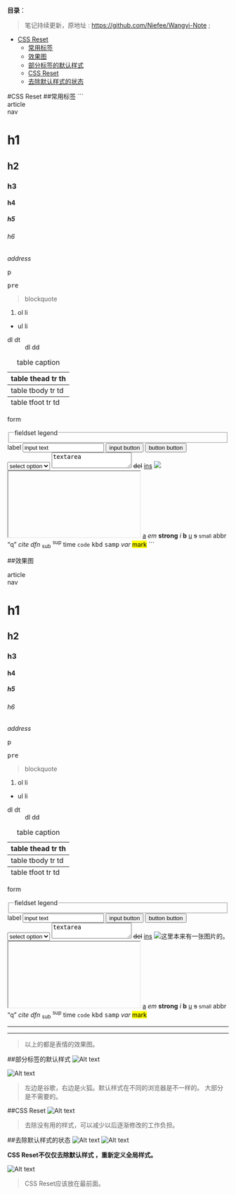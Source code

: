 **目录**：

>笔记持续更新，原地址 : https://github.com/Niefee/Wangyi-Note ;

<ul>
<li><a href="#css-reset">CSS Reset</a><ul>
<li><a href="#常用标签">常用标签</a></li>
<li><a href="#效果图">效果图</a></li>
<li><a href="#部分标签的默认样式">部分标签的默认样式</a></li>
<li><a href="#css-reset-1">CSS Reset</a></li>
<li><a href="#去除默认样式的状态">去除默认样式的状态</a></li>
</ul>
</li>
</ul>
#CSS Reset
##常用标签
```
	<article>article</article>
	<nav>nav</nav>
	<h1>h1</h1>
	<h2>h2</h2>
	<h3>h3</h3>
	<h4>h4</h4>
	<h5>h5</h5>
	<h6>h6</h6>
	<address>address</address>
	<p>p</p>
	<pre>pre</pre>
	<blockquote>blockquote</blockquote>
	<ol>
		<li>ol li</li>
	</ol>
	<ul>
		<li>ul li</li>
	</ul>
	<dl>
		<dt>dl dt</dt>
		<dd>dl dd</dd>
	</dl>
	<table>
		<caption>table caption</caption>
		<thead>
			<tr><th>table thead tr th</th></tr>
		</thead>
		<tbody>
			<tr><td>table tbody tr td</td></tr>
		</tbody>
		<tfoot>
			<tr><td>table tfoot tr td</td></tr>
		</tfoot>
	</table>
	<form>form</form>
	<fieldset>
		<legend>fieldset legend</legend>
	</fieldset>
	<label>label</label>
	<input type="text" value="input text">
	<input type="button" value="input button">
	<button type="button">button button</button>
	<select>
		<option>select option</option>	
	</select>
	<textarea>textarea</textarea>
	<del>del</del>
	<ins>ins</ins>
	<img src="img/icon.png">
	<iframe src=""></iframe>
	<a href="">a</a>
	<em>em</em>
	<strong>strong</strong>
	<i>i</i>
	<b>b</b>
	<u>u</u>
	<s>s</s>
	<small>small</small>
	<abbr>abbr</abbr>
	<q>q</q>
	<cite>cite</cite>
	<dfn>dfn</dfn>
	<sub>sub</sub>
	<sup>sup</sup>
	<time>time</time>
	<code>code</code>
	<kbd>kbd</kbd>
	<samp>samp</samp>
	<var>var</var>
	<mark>mark</mark>
```

##效果图
<article>article</article>
	<nav>nav</nav>
	<h1>h1</h1>
	<h2>h2</h2>
	<h3>h3</h3>
	<h4>h4</h4>
	<h5>h5</h5>
	<h6>h6</h6>
	<address>address</address>
	<p>p</p>
	<pre>pre</pre>
	<blockquote>blockquote</blockquote>
	<ol>
		<li>ol li</li>
	</ol>
	<ul>
		<li>ul li</li>
	</ul>
	<dl>
		<dt>dl dt</dt>
		<dd>dl dd</dd>
	</dl>
	<table>
		<caption>table caption</caption>
		<thead>
			<tr><th>table thead tr th</th></tr>
		</thead>
		<tbody>
			<tr><td>table tbody tr td</td></tr>
		</tbody>
		<tfoot>
			<tr><td>table tfoot tr td</td></tr>
		</tfoot>
	</table>
	<form>form</form>
	<fieldset>
		<legend>fieldset legend</legend>
	</fieldset>
	<label>label</label>
	<input type="text" value="input text">
	<input type="button" value="input button">
	<button type="button">button button</button>
	<select>
		<option>select option</option>	
	</select>
	<textarea>textarea</textarea>
	<del>del</del>
	<ins>ins</ins>
	<img src="img/icon.png" alt="这里本来有一张图片的。">
	<iframe src=""></iframe>
	<a href="">a</a>
	<em>em</em>
	<strong>strong</strong>
	<i>i</i>
	<b>b</b>
	<u>u</u>
	<s>s</s>
	<small>small</small>
	<abbr>abbr</abbr>
	<q>q</q>
	<cite>cite</cite>
	<dfn>dfn</dfn>
	<sub>sub</sub>
	<sup>sup</sup>
	<time>time</time>
	<code>code</code>
	<kbd>kbd</kbd>
	<samp>samp</samp>
	<var>var</var>
	<mark>mark</mark>



---

---

>以上的都是表情的效果图。

##部分标签的默认样式
![Alt text](img/1435632914132.png)

![Alt text](img/1435632964391.png)
>左边是谷歌，右边是火狐。默认样式在不同的浏览器是不一样的。
>大部分是不需要的。

##CSS Reset
![Alt text](img/1435633522890.png)
>去除没有用的样式，可以减少以后逐渐修改的工作负担。

##去除默认样式的状态
![Alt text](img/1435633751085.png)
![Alt text](img/1435633764717.png)

**CSS Reset不仅仅去除默认样式 ，重新定义全局样式。**

![Alt text](img/1435634196783.png)
>CSS Reset应该放在最前面。




